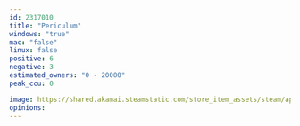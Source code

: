 ```yaml
---
id: 2317010
title: "Periculum"
windows: "true"
mac: "false"
linux: false
positive: 6
negative: 3
estimated_owners: "0 - 20000"
peak_ccu: 0

image: https://shared.akamai.steamstatic.com/store_item_assets/steam/apps/2317010/header.jpg?t=1728213424
opinions:
---
```

